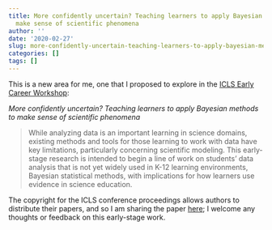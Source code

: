 ```yaml
---
title: More confidently uncertain? Teaching learners to apply Bayesian methods to
  make sense of scientific phenomena
author: ''
date: '2020-02-27'
slug: more-confidently-uncertain-teaching-learners-to-apply-bayesian-methods-to-make-sense-of-scientific-phenomena
categories: []
tags: []
---
```


This is a new area for me, one that I proposed to explore in the [ICLS Early Career Workshop](https://icls2020.org/apply-for-special-workshops/):

*More confidently uncertain? Teaching learners to apply Bayesian methods to make sense of scientific phenomena*

> While analyzing data is an important learning in science domains, existing methods and tools for those learning to work with data have key limitations, particularly concerning scientific modeling. This early-stage research is intended to begin a line of work on students’ data analysis that is not yet widely used in K-12 learning environments, Bayesian statistical methods, with implications for how learners use evidence in science education.

The copyright for the ICLS conference proceedings allows authors to distribute their papers, and so I am sharing the paper [here](https://joshuamrosenberg.com/pre-prints/rosenberg-2020-icls-ecw-copyright.pdf); I welcome any thoughts or feedback on this early-stage work.